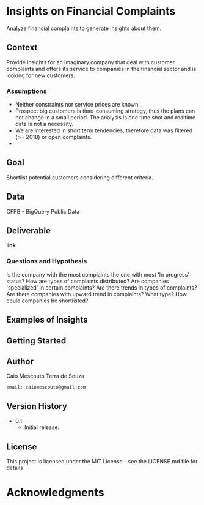 # Insights on Financial Complaints
Analyze financial complaints to generate insights about them.

## Context
Provide insights for an imaginary company that deal with customer complaints and offers
its service to companies in the financial sector and is looking for new customers.

### Assumptions
* Neither constraints nor service prices are known.
* Prospect big customers is time-consuming strategy, thus the plans can not change in a
  small period. The analysis is one time shot and realtime data is not a necessity.
* We are interested in short term tendencies, therefore data was filtered (>= 2018) or open complaints.
* 

## Goal
Shortlist potential customers considering different criteria.

## Data
CFPB - BigQuery Public Data

## Deliverable
**link**

### Questions and Hypothesis
Is the company with the most complaints the one with most 'In progress' status?
How are types of complaints distributed? Are companies 'specialized' in certain complaints?
Are there trends in types of complaints?
Are there companies with upward trend in complaints? What type?
How could companies be shortlisted?

## Examples of Insights

## Getting Started

## Author
Caio Mescouto Terra de Souza

    email: caiomescouto@gmail.com

## Version History

* 0.1.
    * Initial release:
    
## License
This project is licensed under the MIT License - see the LICENSE.md file for details

# Acknowledgments






